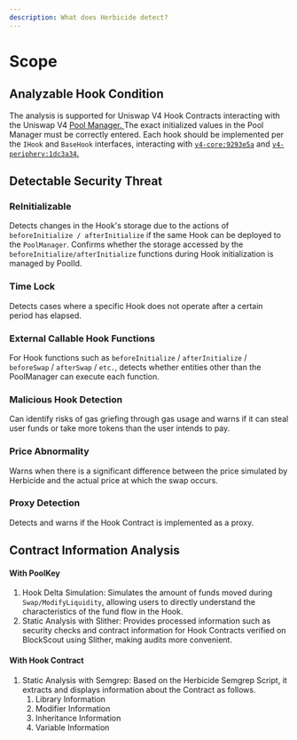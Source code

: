 ```yaml
---
description: What does Herbicide detect?
---
```


# Scope

## **Analyzable Hook Condition**

The analysis is supported for Uniswap V4 Hook Contracts interacting with the Uniswap V4 [Pool Manager. ](https://github.com/Uniswap/v4-core/blob/9293e5ab1deed87e03c176d8af94b1af19eb3900/src/PoolManager.sol)The exact initialized values in the Pool Manager must be correctly entered. Each hook should be implemented per the `IHook` and `BaseHook` interfaces, interacting with [`v4-core:9293e5a`](https://github.com/Uniswap/v4-core/tree/9293e5ab1deed87e03c176d8af94b1af19eb3900) and [`v4-periphery:1dc3a34`.](https://github.com/Uniswap/v4-periphery/tree/1dc3a344efd901664427d59e41a58364ef0f16ec)

## Detectable Security Threat

### ReInitializable

Detects changes in the Hook's storage due to the actions of `beforeInitialize / afterInitialize` if the same Hook can be deployed to the `PoolManager`. Confirms whether the storage accessed by the `beforeInitialize/afterInitialize` functions during Hook initialization is managed by PoolId.

### Time Lock

Detects cases where a specific Hook does not operate after a certain period has elapsed.

### External Callable Hook Functions

For Hook functions such as `beforeInitialize` / `afterInitialize` / `beforeSwap` / `afterSwap` / `etc.`, detects whether entities other than the PoolManager can execute each function.

### Malicious Hook Detection

Can identify risks of gas griefing through gas usage and warns if it can steal user funds or take more tokens than the user intends to pay.

### Price Abnormality

Warns when there is a significant difference between the price simulated by Herbicide and the actual price at which the swap occurs.

### Proxy Detection

Detects and warns if the Hook Contract is implemented as a proxy.



## Contract Information Analysis

#### With PoolKey

1. Hook Delta Simulation: Simulates the amount of funds moved during `Swap/ModifyLiquidity`, allowing users to directly understand the characteristics of the fund flow in the Hook.
2. Static Analysis with Slither: Provides processed information such as security checks and contract information for Hook Contracts verified on BlockScout using Slither, making audits more convenient.&#x20;

#### With Hook Contract

1. Static Analysis with Semgrep: Based on the Herbicide Semgrep Script, it extracts and displays information about the Contract as follows.
   1. Library Information
   2. Modifier Information
   3. Inheritance Information
   4. Variable Information
